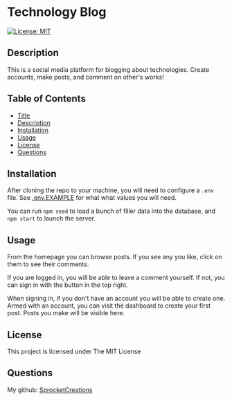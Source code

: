 # Technology Blog

[![License: MIT](https://img.shields.io/badge/License-MIT-yellow.svg)](https://opensource.org/licenses/MIT)
## Description

This is a social media platform for blogging about technologies. Create accounts, make posts, and comment on other's works!

## Table of Contents

- [Title](#title)
- [Description](#description)
- [Installation](#installation)
- [Usage](#usage)
- [License](#license)
- [Questions](#questions)


## Installation

After cloning the repo to your machine, you will need to configure a `.env` file. See [.env.EXAMPLE](.env.EXAMPLE) for what what values you will need.

You can run `npm seed` to load a bunch of filler data into the database, and `npm start` to launch the server.

## Usage

From the homepage you can browse posts. If you see any you like, click on them to see their comments.

If you are logged in, you will be able to leave a comment yourself. If not, you can sign in with the button in the top right.

When signing in, if you don't have an account you will be able to create one. Armed with an account, you can visit the dashboard to create your first post. Posts you make will be visible here.

## License

This project is licensed under The MIT License

## Questions

My github: [SprocketCreations](https://github.com/SprocketCreations)



